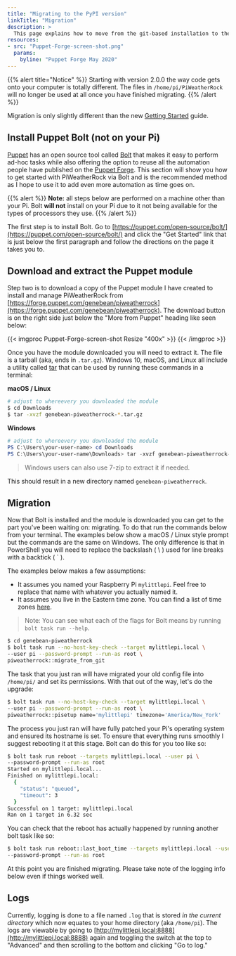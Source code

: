 ```yaml
---
title: "Migrating to the PyPI version"
linkTitle: "Migration"
description: >
  This page explains how to move from the git-based installation to the new PyPI based installation
resources:
- src: "Puppet-Forge-screen-shot.png"
  params:
    byline: "Puppet Forge May 2020"
---
```


{{% alert title="Notice" %}}
Starting with version 2.0.0 the way code gets onto your computer is totally different. The files in `/home/pi/PiWeatherRock` will no longer be used at all once you have finished migrating.
{{% /alert %}}

Migration is only slightly different than the new [Getting Started](/docs/getting-started/) guide.

## Install Puppet Bolt (not on your Pi)

[Puppet](https://puppet.com) has an open source tool called [Bolt](https://puppet.com/open-source/bolt/) that makes it easy to perform ad-hoc tasks while also offering the option to reuse all the automation people have published on the [Puppet Forge](https://forge.puppet.com). This section will show you how to get started with PiWeatherRock via Bolt and is the recommended method as I hope to use it to add even more automation as time goes on.

{{% alert %}}
**Note:** all steps below are performed on a machine other than your Pi. Bolt **will not** install on your Pi due to it not being available for the types of processors they use.
{{% /alert %}}

The first step is to install Bolt. Go to [https://puppet.com/open-source/bolt/](https://puppet.com/open-source/bolt/) and click the "Get Started" link that is just below the first paragraph and follow the directions on the page it takes you to.

## Download and extract the Puppet module

Step two is to download a copy of the Puppet module I have created to install and manage PiWeatherRock from [https://forge.puppet.com/genebean/piweatherrock](https://forge.puppet.com/genebean/piweatherrock). The download button is on the right side just below the "More from Puppet" heading like seen below:

{{< imgproc Puppet-Forge-screen-shot Resize "400x" >}}
{{< /imgproc >}}

Once you have the module downloaded you will need to extract it. The file is a tarball (aka, ends in `.tar.gz`). Windows 10, macOS, and Linux all include a utility called [tar](https://en.wikipedia.org/wiki/Tar_(computing)) that can be used by running these commands in a terminal:

**macOS / Linux**

```bash
# adjust to whereevery you downloaded the module
$ cd Downloads
$ tar -xvzf genebean-piweatherrock-*.tar.gz
```

**Windows**

```powershell
# adjust to whereevery you downloaded the module
PS C:\Users\your-user-name> cd Downloads
PS C:\Users\your-user-name\Downloads> tar -xvzf genebean-piweatherrock-*.tar.gz
```

> Windows users can also use 7-zip to extract it if needed.

This should result in a new directory named `genebean-piweatherrock`.

## Migration

Now that Bolt is installed and the module is downloaded you can get to the part you've been waiting on: migrating. To do that run the commands below from your terminal. The examples below show a macOS / Linux style prompt but the commands are the same on Windows. The only difference is that in PowerShell you will need to replace the backslash ( \\ ) used for line breaks with a backtick ( ` ).

The examples below makes a few assumptions:

- It assumes you named your Raspberry Pi `mylittlepi`. Feel free to replace that name with whatever you actually named it.
- It assumes you live in the Eastern time zone. You can find a list of time zones [here](https://en.wikipedia.org/wiki/List_of_tz_database_time_zones).

> Note: You can see what each of the flags for Bolt means by running `bolt task run --help`.

```bash
$ cd genebean-piweatherrock
$ bolt task run --no-host-key-check --target mylittlepi.local \
--user pi --password-prompt --run-as root \
piweatherrock::migrate_from_git
```

The task that you just ran will have migrated your old config file into `/home/pi/` and set its permissions. With that out of the way, let's do the upgrade:

```bash
$ bolt task run --no-host-key-check --target mylittlepi.local \
--user pi --password-prompt --run-as root \
piweatherrock::pisetup name='mylittlepi' timezone='America/New_York'
```

The process you just ran will have fully patched your Pi's operating system and ensured its hostname is set. To ensure that everything runs smoothly I suggest rebooting it at this stage. Bolt can do this for you too like so:

```bash
$ bolt task run reboot --targets mylittlepi.local --user pi \
--password-prompt --run-as root
Started on mylittlepi.local...
Finished on mylittlepi.local:
  {
    "status": "queued",
    "timeout": 3
  }
Successful on 1 target: mylittlepi.local
Ran on 1 target in 6.32 sec
```

You can check that the reboot has actually happened by running another bolt task like so:

```bash
$ bolt task run reboot::last_boot_time --targets mylittlepi.local --user pi \
--password-prompt --run-as root
```

At this point you are finished migrating. Please take note of the logging info below even if things worked well.

## Logs

Currently, logging is done to a file named `.log` that is stored *in the current directory* which now equates to your home directory (aka `/home/pi`). The logs are viewable by going to [http://mylittlepi.local:8888](http://mylittlepi.local:8888) again and toggling the switch at the top to "Advanced" and then scrolling to the bottom and clicking "Go to log."
